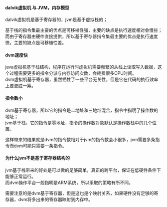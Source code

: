#### dalvik虚拟机 与 JVM，内存模型  

dalvik虚拟机是基于寄存器的，jvm是基于虚拟栈的；  

基于栈的指令集最主要的优点是可移植性强，主要的缺点是执行速度相对会慢些；  
而由于寄存器由硬件直接提供，所以基于寄存器指令集最主要的优点是执行速度快，主要的缺点是可移植性差。  

#### dvm速度快  
java虚拟机基于栈结构，程序在运行时虚拟机需要频繁的从栈上读取写入数据，这个过程需要更多的指令分派与内存访问次数，会耗费很多CPU时间。  
dvm虚拟机基于寄存器，虽然牺牲了一些平台无关性，但是它在代码的执行效率上要更胜一筹。  

####  指令数小  
dvm基于寄存器，所以它的指令是二地址和三地址混合，指令中指明了操作数的地址；  
jvm基于栈，它的指令是零地址，指令的操作数对象默认是操作数栈中的几个位置。  

这样带来的结果就是dvm的指令数相对于jvm的指令数会小很多，jvm需要多条指令而dvm可能只需要一条指令。  

####  为什么jvm不是基于寄存器结构的  
jvm基于栈带来的好处是可以做的足够简单，真正的跨平台，保证在低硬件条件下能够正常运行。  
而dvm操作平台一般指明是ARM系统，所以采取的策略有所不同。  

需要注意的是dvm基于寄存器，但是这也是个映射关系，如果硬件没有足够的寄存器，dvm将多出来的寄存器映射到内存中。  

